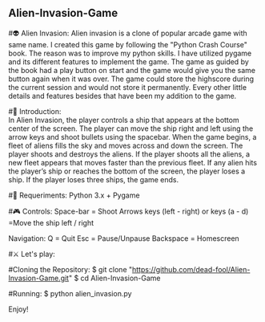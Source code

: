 ## Alien-Invasion-Game

#👽 Alien Invasion: 
Alien invasion is a clone of popular arcade game with same name. I created this game by following the "Python Crash Course" book. The reason was to improve my python skills. I have utilized pygame and its different features to implement the game. The game as guided by the book had a play button on start and
the game would give you the same button again when it was over. The game could store the highscore during the current session and would not
store it permanently. 
Every other little details and features besides that have been my addition to the game.

#🚀 Introduction:  
In Alien Invasion, the player controls a ship that appears at the bottom center of the screen. The player can move the ship right and left using the arrow keys and shoot bullets using the spacebar. When the game begins, a fleet of aliens fills the sky and moves across and down the screen. The player shoots and destroys the aliens. If the player shoots all the aliens, a new fleet appears that moves faster than the previous fleet. If any alien hits the player’s ship or reaches the bottom of the screen, the player loses a ship. If the player loses three ships, the game ends.

#🔧 Requeriments: 
Python 3.x +
Pygame

#🎮 Controls:
Space-bar = Shoot
Arrows keys (left - right) or keys (a - d) =Move the ship left / right

Navigation:
Q = Quit
Esc = Pause/Unpause
Backspace = Homescreen

#⚔ Let's play: 

#Cloning the Repository: 
$ git clone "https://github.com/dead-fool/Alien-Invasion-Game.git"
$ cd Alien-Invasion-Game

#Running:
$ python alien_invasion.py

Enjoy!
